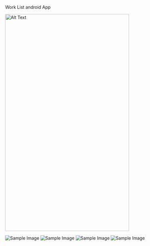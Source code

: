 Work List android App

<img src="https://github.com/sudarshancode/WorkListAndroidApp/blob/main/note1.jfif" alt="Alt Text" width="400" height="700">

![Sample Image](https://github.com/sudarshancode/WorkListAndroidApp/blob/main/note1.jfif)
![Sample Image](https://github.com/sudarshancode/WorkListAndroidApp/blob/main/note2.jfif)
![Sample Image](https://github.com/sudarshancode/WorkListAndroidApp/blob/main/note3.jfif)
![Sample Image](https://github.com/sudarshancode/WorkListAndroidApp/blob/main/note4.jfif)
